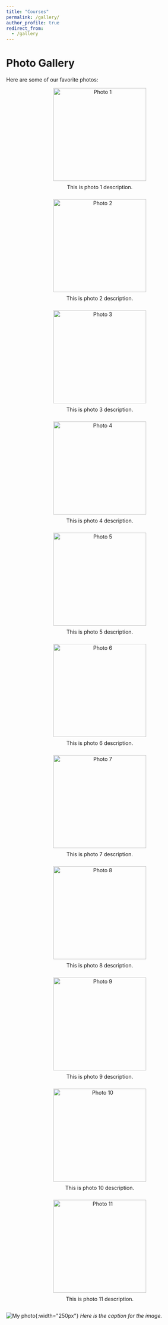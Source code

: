 ```yaml
---
title: "Courses"
permalink: /gallery/
author_profile: true
redirect_from:
  - /gallery
---
```


# Photo Gallery

Here are some of our favorite photos:

<div style="display: flex; flex-wrap: wrap; gap: 10px;">
  <div style="flex: 1 0 30%; text-align: center;">
    <img src="https://mbh1234.github.io/keerthana.github.io/images/3.jpeg" alt="Photo 1" style="width: 250px; height: 250px; object-fit: cover;">
    <p style="margin-top: 8px; font-size: 14px;">This is photo 1 description.</p>
  </div>
  <div style="flex: 1 0 30%; text-align: center;">
    <img src="https://mbh1234.github.io/keerthana.github.io/images/3.jpeg" alt="Photo 2" style="width: 250px; height: 250px; object-fit: cover;">
    <p style="margin-top: 8px; font-size: 14px;">This is photo 2 description.</p>
  </div>
  <div style="flex: 1 0 30%; text-align: center;">
    <img src="https://mbh1234.github.io/keerthana.github.io/images/3.jpeg" alt="Photo 3" style="width: 250px; height: 250px; object-fit: cover;">
    <p style="margin-top: 8px; font-size: 14px;">This is photo 3 description.</p>
  </div>

  <div style="flex: 1 0 30%; text-align: center;">
    <img src="https://mbh1234.github.io/keerthana.github.io/images/3.jpeg" alt="Photo 4" style="width: 250px; height: 250px; object-fit: cover;">
    <p style="margin-top: 8px; font-size: 14px;">This is photo 4 description.</p>
  </div>
  <div style="flex: 1 0 30%; text-align: center;">
    <img src="https://mbh1234.github.io/keerthana.github.io/images/3.jpeg" alt="Photo 5" style="width: 250px; height: 250px; object-fit: cover;">
    <p style="margin-top: 8px; font-size: 14px;">This is photo 5 description.</p>
  </div>
  <div style="flex: 1 0 30%; text-align: center;">
    <img src="https://mbh1234.github.io/keerthana.github.io/images/3.jpeg" alt="Photo 6" style="width: 250px; height: 250px; object-fit: cover;">
    <p style="margin-top: 8px; font-size: 14px;">This is photo 6 description.</p>
  </div>

  <div style="flex: 1 0 30%; text-align: center;">
    <img src="https://mbh1234.github.io/keerthana.github.io/images/3.jpeg" alt="Photo 7" style="width: 250px; height: 250px; object-fit: cover;">
    <p style="margin-top: 8px; font-size: 14px;">This is photo 7 description.</p>
  </div>
  <div style="flex: 1 0 30%; text-align: center;">
    <img src="https://mbh1234.github.io/keerthana.github.io/images/3.jpeg" alt="Photo 8" style="width: 250px; height: 250px; object-fit: cover;">
    <p style="margin-top: 8px; font-size: 14px;">This is photo 8 description.</p>
  </div>
  <div style="flex: 1 0 30%; text-align: center;">
    <img src="https://mbh1234.github.io/keerthana.github.io/images/3.jpeg" alt="Photo 9" style="width: 250px; height: 250px; object-fit: cover;">
    <p style="margin-top: 8px; font-size: 14px;">This is photo 9 description.</p>
  </div>

  <div style="flex: 1 0 30%; text-align: center;">
    <img src="https://mbh1234.github.io/keerthana.github.io/images/3.jpeg" alt="Photo 10" style="width: 250px; height: 250px; object-fit: cover;">
    <p style="margin-top: 8px; font-size: 14px;">This is photo 10 description.</p>
  </div>
  <div style="flex: 1 0 30%; text-align: center;">
    <img src="https://mbh1234.github.io/keerthana.github.io/images/3.jpeg" alt="Photo 11" style="width: 250px; height: 250px; object-fit: cover;">
    <p style="margin-top: 8px; font-size: 14px;">This is photo 11 description.</p>
  </div>
</div>


![My photo](https://mbh1234.github.io/keerthana.github.io/images/3.jpeg){:width="250px"}    *Here is the caption for the image.*
